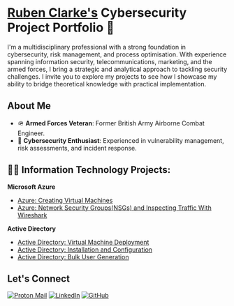 <h1><a href="https://www.linkedin.com/in/itsrubenclarke/">Ruben Clarke's</a> Cybersecurity Project Portfolio 🔐 </h1>

I'm a multidisciplinary professional with a strong foundation in cybersecurity, risk management, and process optimisation. With experience spanning information security, telecommunications, marketing, and the armed forces, I bring a strategic and analytical approach to tackling security challenges. 
I invite you to explore my projects to see how I showcase my ability to bridge theoretical knowledge with practical implementation. 

## About Me

- 🪖 **Armed Forces Veteran**: Former British Army Airborne Combat Engineer.
- 🔐 **Cybersecurity Enthusiast**: Experienced in vulnerability management, risk assessments, and incident response.


## 👨‍💻 Information Technology Projects:

<b>Microsoft Azure</b>
  - [Azure: Creating Virtual Machines](https://github.com/itsrubenclarke/azure-vm-setup)
  - [Azure: Network Security Groups(NSGs) and Inspecting Traffic With Wireshark](https://github.com/itsrubenclarke/azure-network-traffic-analysis)
 
 <b>Active Directory</b>
  - [Active Directory: Virtual Machine Deployment](https://github.com/itsrubenclarke/ad-vm-deploy)
  - [Active Directory: Installation and Configuration](https://github.com/itsrubenclarke/ad-install-and-config)   
  - [Active Directory: Bulk User Generation](https://github.com/itsrubenclarke/ad-bulk-user-generation)

## Let's Connect
[![Proton Mail](https://img.shields.io/badge/Proton%20Mail-000000?logo=protonmail&logoColor=fff)](mailto:ruclarke@protonmail.com)
[![LinkedIn](https://img.shields.io/badge/LinkedIn-Connect-black?logo=linkedin)](https://www.linkedin.com/in/itsrubenclarke/)
[![GitHub](https://img.shields.io/badge/GitHub-itsrubenclarke-black?logo=github)](https://github.com/itsrubenclarke)
